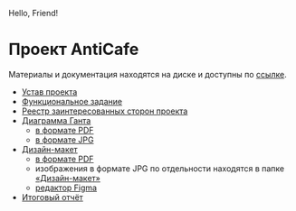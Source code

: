 Hello, Friend!
# Проект AntiCafe
Материалы и документация находятся на диске и доступны по [ссылке](https://drive.google.com/drive/folders/1TwMX2vToQaghBv09dzmUnoT8YMq3g4na?usp=sharing).

- [Устав проекта](https://docs.google.com/spreadsheets/d/1tr4yIfrUYg6obL0o0BQiRXayXqu3clz3/edit?usp=sharing&ouid=110456103565146940380&rtpof=true&sd=true)
- [Функциональное задание](https://docs.google.com/document/d/1Jwa5cNeXs4kyeCe25rkBehrtpMvLVi8F/edit?usp=sharing&ouid=110456103565146940380&rtpof=true&sd=true)
- [Реестр заинтересованных сторон проекта](https://docs.google.com/spreadsheets/d/1XKhCuOyiS4ooeEY1JIIHTGSFlG82tMC5_vdt1f6cHp8/edit?usp=sharing)
- [Диаграмма Ганта](https://drive.google.com/drive/folders/1Y1CE8GJdPw-iNdMKjaPlUKGT6dl86qpk?usp=sharing)
  - [в формате PDF](https://drive.google.com/file/d/1wZSptxQLvLXKLiiIF4NH3Vfpl1RLv5JK/view?usp=sharing)
  - [в формате JPG](https://drive.google.com/file/d/1PZTGnp400NZTgbXzuwytmHUiD0-y2-9i/view?usp=sharing)
- [Дизайн-макет](https://drive.google.com/drive/folders/1DejL9Zw-1yhCQ_869-JRsbMUJVHBtDGK?usp=sharing)
  - [в формате PDF](https://drive.google.com/file/d/1SfZxcWpqbapURrZAJyQxKzWHTB5zLSOr/view?usp=sharing)
  - изображения в формате JPG по отдельности находятся в папке [«Дизайн-макет»](https://www.figma.com/file/HDcaSSwnhdzUTok5Pf4YHh/Untitled?node-id=0%3A1)
  - [редактор Figma](https://www.figma.com/file/HDcaSSwnhdzUTok5Pf4YHh/Untitled?node-id=0%3A1)
- [Итоговый отчёт](https://drive.google.com/file/d/1ZkBhY2wv8Q0IbIGGAJRxGWCKIAvqFnXO/view?usp=sharing)
